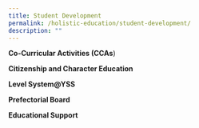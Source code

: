 ```yaml
---
title: Student Development
permalink: /holistic-education/student-development/
description: ""
---
```

**Co-Curricular Activities (CCAs**)

**Citizenship and Character Education**

**Level System@YSS**

**Prefectorial Board**

**Educational Support**
